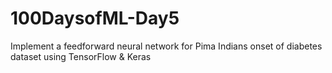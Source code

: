 # 100DaysofML-Day5
Implement a feedforward neural network for Pima Indians onset of diabetes dataset using TensorFlow &amp; Keras
